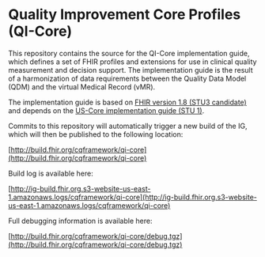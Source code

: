 # Quality Improvement Core Profiles (QI-Core)
This repository contains the source for the QI-Core implementation guide, which defines a set of FHIR profiles and extensions for use in clinical quality measurement and decision support. The implementation guide is the result of a harmonization of data requirements between the Quality Data Model (QDM) and the virtual Medical Record (vMR).

The implementation guide is based on [FHIR version 1.8 (STU3 candidate)](http://hl7.org/fhir/2017Jan/index.html) and depends on the [US-Core implementation guide (STU 1)](http://hl7.org/fhir/us/core/2017Jan/index.html).

Commits to this repository will automatically trigger a new build of the IG, which will then be published to the following location:

[http://build.fhir.org/cqframework/qi-core](http://build.fhir.org/cqframework/qi-core)

Build log is available here:

[http://ig-build.fhir.org.s3-website-us-east-1.amazonaws.logs/cqframework/qi-core](http://ig-build.fhir.org.s3-website-us-east-1.amazonaws.logs/cqframework/qi-core)

Full debugging information is available here:

[http://build.fhir.org/cqframework/qi-core/debug.tgz](http://build.fhir.org/cqframework/qi-core/debug.tgz)



